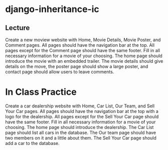 # django-inheritance-ic

## Lecture
Create a new moview website with Home, Movie Details, Movie Poster, and Comment pages. All pages should have the navigation bar at the top. All pages except for the Comment page should have the same footer. Fill in all necessary information for a movie of your choosing. The home page should introduce the movie with an embedded trailer. The movie details should give details on the move, the poster page should show a large poster, and contact page should allow users to leave comments. 

# In Class Practice

Create a car dealership website with Home, Car List, Our Team, and Sell Your Car pages. All pages should have the navigation bar at the top with a logo for the dealership. All pages except for the Sell Your Car page should have the same footer. Fill in all necessary information for a movie of your choosing. The home page should introduce the dealership. The Car List page should list all cars in the database. The Our team page should have two members on it and a little about them. The Sell Your Car page should add a car to the database.

